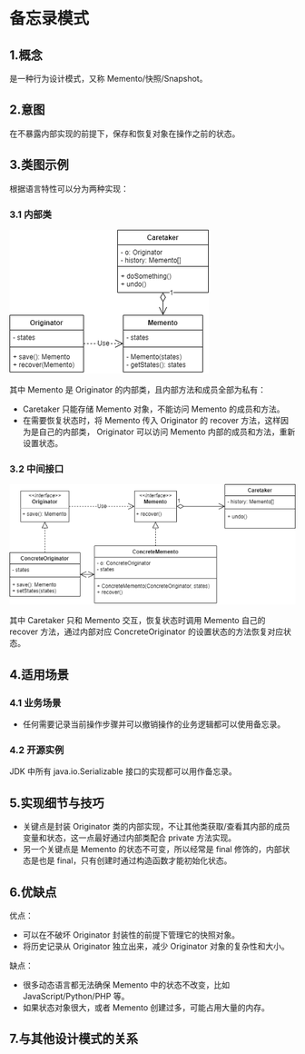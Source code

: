# 备忘录模式
## 1.概念
是一种行为设计模式，又称 Memento/快照/Snapshot。

## 2.意图
在不暴露内部实现的前提下，保存和恢复对象在操作之前的状态。

## 3.类图示例
根据语言特性可以分为两种实现：
### 3.1 内部类
![innerclass](../../resource/design_pattern/memento_innerclass.drawio.png)

其中 Memento 是 Originator 的内部类，且内部方法和成员全部为私有：
* Caretaker 只能存储  Memento 对象，不能访问 Memento 的成员和方法。
* 在需要恢复状态时，将 Memento 传入 Originator 的 recover 方法，这样因为是自己的内部类， Originator 可以访问 Memento 内部的成员和方法，重新设置状态。

### 3.2 中间接口
![interface](../../resource/design_pattern/memento_interface.drawio.png)

其中 Caretaker 只和 Memento 交互，恢复状态时调用 Memento 自己的 recover 方法，通过内部对应 ConcreteOriginator 的设置状态的方法恢复对应状态。

## 4.适用场景
### 4.1 业务场景
* 任何需要记录当前操作步骤并可以撤销操作的业务逻辑都可以使用备忘录。

### 4.2 开源实例
JDK 中所有 java.io.Serializable 接口的实现都可以用作备忘录。

## 5.实现细节与技巧
* 关键点是封装 Originator 类的内部实现，不让其他类获取/查看其内部的成员变量和状态，这一点最好通过内部类配合 private 方法实现。
* 另一个关键点是 Memento 的状态不可变，所以经常是 final 修饰的，内部状态是也是 final，只有创建时通过构造函数才能初始化状态。

## 6.优缺点
优点：
* 可以在不破坏 Originator 封装性的前提下管理它的快照对象。
* 将历史记录从 Originator 独立出来，减少 Originator 对象的复杂性和大小。

缺点：
* 很多动态语言都无法确保 Memento 中的状态不改变，比如 JavaScript/Python/PHP 等。
* 如果状态对象很大，或者 Memento 创建过多，可能占用大量的内存。

## 7.与其他设计模式的关系
